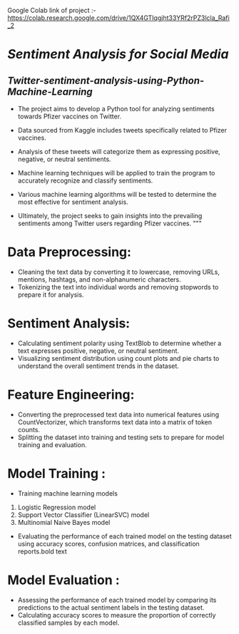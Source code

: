  



Google Colab link of project :-
    https://colab.research.google.com/drive/1QX4GTIqgjht33YRf2rPZ3lcla_Rafi_2

# ***Sentiment Analysis for Social Media***
## ***Twitter-sentiment-analysis-using-Python-Machine-Learning***

* The project aims to develop a Python tool for analyzing sentiments towards Pfizer vaccines on Twitter.
*  Data sourced from Kaggle includes tweets specifically related to Pfizer vaccines.

*   Analysis of these tweets will categorize them as expressing positive, negative, or neutral sentiments.
*  Machine learning techniques will be applied to train the program to accurately recognize and classify sentiments.

*   Various machine learning algorithms will be tested to determine the most effective for sentiment analysis.
*   Ultimately, the project seeks to gain insights into the prevailing sentiments among Twitter users regarding Pfizer vaccines.
"""

# Data Preprocessing:


*   Cleaning the text data by converting it to lowercase, removing URLs, mentions, hashtags, and non-alphanumeric characters.
*   Tokenizing the text into individual words and removing stopwords to prepare it for analysis.


# Sentiment Analysis:

*   Calculating sentiment polarity using TextBlob to determine whether a text expresses positive, negative, or neutral sentiment.
*  Visualizing sentiment distribution using count plots and pie charts to understand the overall sentiment trends in the dataset.



# Feature Engineering:

*   Converting the preprocessed text data into numerical features using CountVectorizer, which transforms text data into a matrix of token counts.
*  Splitting the dataset into training and testing sets to prepare for model training and evaluation.


# Model Training :

*  Training machine learning models
  1. Logistic Regression model
  2. Support Vector Classifier (LinearSVC) model
  3.   Multinomial Naive Bayes model
*  Evaluating the performance of each trained model on the testing dataset using accuracy scores, confusion matrices, and classification reports.bold text



# Model Evaluation :

*   Assessing the performance of each trained model by comparing its predictions to the actual sentiment labels in the testing dataset.
*  Calculating accuracy scores to measure the proportion of correctly classified samples by each model.

